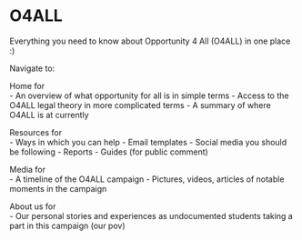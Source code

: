 # O4ALL
Everything you need to know about Opportunity 4 All (O4ALL) in one place :)

Navigate to:    

Home for    
    - An overview of what opportunity for all is in simple terms
    - Access to the O4ALL legal theory in more complicated terms
    - A summary of where O4ALL is at currently

Resources for   
    - Ways in which you can help
    - Email templates
    - Social media you should be following
    - Reports
    - Guides (for public comment)

Media for   
    - A timeline of the O4ALL campaign
    - Pictures, videos, articles of notable moments in the campaign

About us for    
    - Our personal stories and experiences as undocumented students taking a part in this campaign (our pov)
    